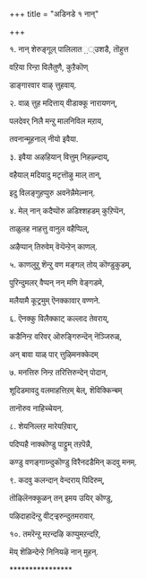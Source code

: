 +++
title = "अडिनडे १ नान्"

+++

१. नान् शेरुङ्गूल् पालिलात಼्उशडै, तॊहुत्त

वऱिया रिन्ऱा विलैतुणै, कुऱैकॊण्

डाङ्गारवार वाऴ् त्तुहवाय्. 

२. वाळ् त्तुह मदित्ताय् वीडाक्कू नारायणन्,

पलदेवर् निलै मन्ऱु मालनिविल मऱाय,

तवनान्मूहनाल् नीयो इवैया. 

३. इवैया अऴहियान् वित्तुम् निहऴ्न्दाय्,

वहैयाल् मदियादु मटृत्तॊऴु माल् तान्,

इदु विलङ्गुहप्पुरु अवनॆन्नैमेल्नान्. 

४. मेल् नान् कदैप्पॊरु ळडिश्शहडम् कुऱिप्पॆन,

ताळुलह नाहत्तु वानुल वहैप्पिल्,

अऴैप्पान् तिरुवेम् वॆऱ्पॆन्ऱेन् काणल्. 

५. काणलुऱु शॆन्ऱु वण मङ्गल् तोय् कॊण्डुकुडम्,

पुरिन्दुमलर् वैप्पन् नन् मणि वेङ्गडमे,

मलैयामै कूट्रमुम् ऎनक्कावार् वण्णने.

६. ऎनक्कु विलैक्काट् कल्लाद तेवराय्,

कडैनिन्ऱ वरिवर् ऒरुङ्गिरुन्दॆन् नॆञ्जिरुळ्,

अन् बावा याळ् पार् त्तुऴिमनक्केदम्

७. मनत्तिरु निन्ऱ तरित्तिरुन्देन् पोदान,

शूदिडमावदु वलमाहत्तिऱम् बेल्, शॆविक्किन्बम्

तानॊरुव नाहिच्चेयन्.

८. शेयनिल्लऱ मारेयऱिवार्,

पदिप्पहै नाक्कॊण्डु पाट्टुम् तऱपॆन्नै,

कण्डु वणङ्गाय्न्दुकॊण्डु विरैनदडैमिन् कदवु मनम्. 

९. कदवु कलन्दान् वेन्दराय् पिदिरुम्,

तॊऴिलॆनक्कूळन् तन् इमय उयिर् कॊण्डु,

पऴिदाहादॆन्ऱु वीट्र्‍इरुन्दुतमरावार्. 

१०. तमरॆन्ऱु मऱन्दऴि काप्पुमऱन्दऱि,

मॆय् शॆळिन्देन्ऱे निनियऴॆ नान् मुहन्. 

\*\*\*\*\*\*\*\*\*\*\*\*\*\*\*\*

